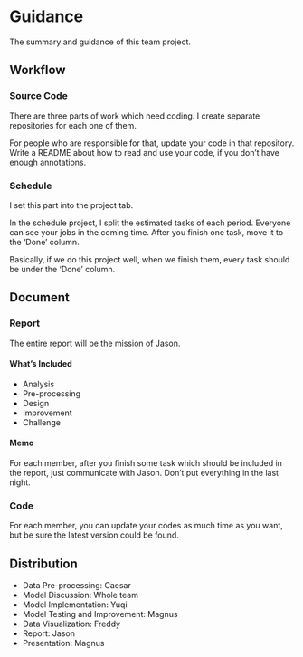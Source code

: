 # Guidance
The summary and guidance of this team project.
## Workflow
### Source Code
There are three parts of work which need coding. I create separate repositories for each one of them. 

For people who are responsible for that, update your code in that repository. Write a README about how to read and use your code, if you don’t have enough annotations. 
### Schedule 
I set this part into the project tab. 

In the schedule project, I split the estimated tasks of each period. Everyone can see your jobs in the coming time. After you finish one task, move it to the ‘Done’ column.

Basically, if we do this project well, when we finish them, every task should be under the ‘Done’ column.
## Document
### Report
The entire report will be the mission of Jason. 
#### What’s Included
- Analysis
- Pre-processing 
- Design
- Improvement
- Challenge
#### Memo
For each member, after you finish some task which should be included in the report, just communicate with Jason. Don’t put everything in the last night. 
### Code
For each member, you can update your codes as much time as you want, but be sure the latest version could be found.
## Distribution 
- Data Pre-processing: Caesar
- Model Discussion: Whole team
- Model Implementation: Yuqi
- Model Testing and Improvement: Magnus
- Data Visualization: Freddy
- Report: Jason
- Presentation: Magnus
